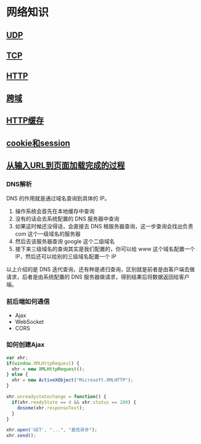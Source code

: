 # 网络知识

## [UDP](UDP.md)


## [TCP](TCP.md)


## [HTTP](HTTP.md)


## [跨域](./跨域.md)


## [HTTP缓存](缓存.md)


## [cookie和session](cookie和session.md)


## [从输入URL到页面加载完成的过程](从输入URL到页面加载完成的过程.md)



### DNS解析
DNS 的作用就是通过域名查询到具体的 IP。

1. 操作系统会首先在本地缓存中查询
2. 没有的话会去系统配置的 DNS 服务器中查询
3. 如果这时候还没得话，会直接去 DNS 根服务器查询，这一步查询会找出负责 com 这个一级域名的服务器
4. 然后去该服务器查询 google 这个二级域名
5. 接下来三级域名的查询其实是我们配置的，你可以给 www 这个域名配置一个 IP，然后还可以给别的三级域名配置一个 IP

以上介绍的是 DNS 迭代查询，还有种是递归查询，区别就是前者是由客户端去做请求，后者是由系统配置的 DNS 服务器做请求，得到结果后将数据返回给客户端。


### 前后端如何通信
 - Ajax
 - WebSocket
 - CORS


### 如何创建Ajax
```js
var xhr;
if(window.XMLHttpRequest) {
  xhr = new XMLHttpRequest();
} else {
  xhr = new ActiveXObject("Microsoft.XMLHTTP");
}

xhr.onreadystatechange = function() {
  if(xhr.readyState == 4 && xhr.status == 200) {
    dosome(xhr.responseText);
  }
}

xhr.open('GET', "...", "是否异步");
xhr.send();
```
